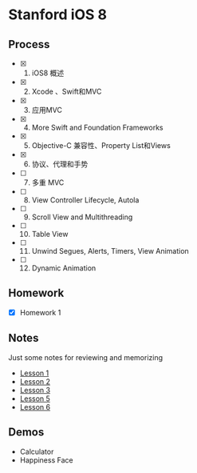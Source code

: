 # Stanford iOS 8 #

## Process

- [x] 1. iOS8 概述
- [x] 2. Xcode 、Swift和MVC    
- [x] 3. 应用MVC
- [x] 4. More Swift and Foundation Frameworks    
- [x] 5. Objective-C 兼容性、Property List和Views     
- [x] 6. 协议、代理和手势    
- [ ] 7. 多重 MVC      
- [ ] 8. View Controller Lifecycle, Autola   
- [ ] 9. Scroll View and Multithreading  
- [ ] 10. Table View  
- [ ] 11. Unwind Segues, Alerts, Timers, View Animation
- [ ] 12. Dynamic Animation

## Homework
- [x] Homework 1

## Notes
Just some notes for reviewing and memorizing

* [Lesson 1](https://github.com/MandyXue/Learning-and-Playing/blob/master/Stanford%20iOS8/Notes/Lesson%201.md)
* [Lesson 2](https://github.com/MandyXue/Learning-and-Playing/blob/master/Stanford%20iOS8/Notes/Lesson%202.md)
* [Lesson 3](https://github.com/MandyXue/Learning-and-Playing/blob/master/Stanford%20iOS8/Notes/Lesson%203.md)
* [Lesson 5](https://github.com/MandyXue/Learning-and-Playing/blob/master/Stanford%20iOS8/Notes/Lesson%205.md)
* [Lesson 6](https://github.com/MandyXue/Learning-and-Playing/blob/master/Stanford%20iOS8/Notes/Lesson%206.md)


## Demos
* Calculator
* Happiness Face 